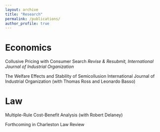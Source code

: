 ```yaml
---
layout: archive
title: "Research"
permalink: /publications/
author_profile: true
---
```



Economics 
======


Collusive Pricing with Consumer Search
*Revise & Resubmit, International Journal of Industrial Organization*

The Welfare Effects and Stability of Semicollusion International Journal of Industrial Organization (with Thomas Ross and Leonardo Basso)

Law 
======

Multiple-Rule Cost-Benefit Analysis (with Robert Delaney)

Forthcoming in Charleston Law Review
